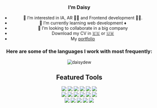 
<div align = "center">
 
### I’m Daisy
- 👀 I’m interested in IA, AR 🤳🏿 and Frontend development 👩‍💻.
- 🌱 I’m currently learning web development ♦️
- 💞️ I’m looking to collaborate in a big company
- Download my CV in <a href="https://portfolio-daisydew.vercel.app/docs/CV-DeisyGarzon2024.pdf">🇪🇸</a> or <a href="https://portfolio-daisydew.vercel.app/docs/CV-DeisyGarzon2024-en.pdf">🇺🇲</a>
- My [portfolio](https://portfolio-daisydew.vercel.app)

 ### Here are some of the languages I work with most frequently:

<p align="center"> 
  <img src="https://github-readme-stats.vercel.app/api/top-langs/?username=daisydewd&layout=compact&langs_count=5&theme=ambient_gradient&hide_title=true&card_width=500" alt="daisydew" />
</p>


## Featured Tools
<div align="center">
 <div>
  <img src="https://ziadoua.github.io/m3-Markdown-Badges/badges/NextJS/nextjs3.svg">
  <img src="https://ziadoua.github.io/m3-Markdown-Badges/badges/React/react2.svg">
  <img src="https://ziadoua.github.io/m3-Markdown-Badges/badges/TypeScript/typescript1.svg">
  <img src="https://ziadoua.github.io/m3-Markdown-Badges/badges/Javascript/javascript2.svg">
  <img src="https://ziadoua.github.io/m3-Markdown-Badges/badges/HTML/html1.svg">
  <img src="https://ziadoua.github.io/m3-Markdown-Badges/badges/CSS/css1.svg">
 </div>

 <div>
  <img src="https://ziadoua.github.io/m3-Markdown-Badges/badges/TailwindCSS/tailwindcss1.svg">
  <img src="https://ziadoua.github.io/m3-Markdown-Badges/badges/npm/npm1.svg">
  <img src="https://ziadoua.github.io/m3-Markdown-Badges/badges/NodeJS/nodejs1.svg">
  <img src="https://ziadoua.github.io/m3-Markdown-Badges/badges/macOS/macos1.svg">
  <img src="https://ziadoua.github.io/m3-Markdown-Badges/badges/Bootstrap/bootstrap1.svg">
  <img src="https://ziadoua.github.io/m3-Markdown-Badges/badges/Vercel/vercel3.svg">
 </div>
 <div> 
  <img src="https://ziadoua.github.io/m3-Markdown-Badges/badges/AfterEffects/aftereffects2.svg">
  <img src="https://ziadoua.github.io/m3-Markdown-Badges/badges/Premiere/premiere1.svg">
   <img src="https://ziadoua.github.io/m3-Markdown-Badges/badges/Photoshop/photoshop1.svg">
  <img src="https://ziadoua.github.io/m3-Markdown-Badges/badges/Illustrator/illustrator2.svg">
  <img src="https://ziadoua.github.io/m3-Markdown-Badges/badges/Figma/figma2.svg">
</div>
</div>

<!--- 📫 How to reach me: daisygarzon.work 
# Title1
## Title2
### Title3
#### Title4
##### Title5

**text bold**
*text bold*
~~First idea~~
This is a [Website](google.com)


DaisyDewD/DaisyDewD is a ✨ special ✨ repository because its `README.md` (this file) appears on your GitHub profile.
You can click the Preview link to take a look at your changes.
--->
